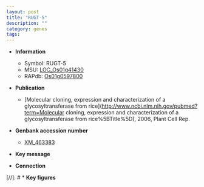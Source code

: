 ```yaml
---
layout: post
title: "RUGT-5"
description: ""
category: genes
tags: 
---
```


* **Information**  
    + Symbol: RUGT-5  
    + MSU: [LOC_Os01g41430](http://rice.plantbiology.msu.edu/cgi-bin/ORF_infopage.cgi?orf=LOC_Os01g41430)  
    + RAPdb: [Os01g0597800](http://rapdb.dna.affrc.go.jp/viewer/gbrowse_details/irgsp1?name=Os01g0597800)  

* **Publication**  
    + [Molecular cloning, expression and characterization of a glycosyltransferase from rice](http://www.ncbi.nlm.nih.gov/pubmed?term=Molecular cloning, expression and characterization of a glycosyltransferase from rice%5BTitle%5D), 2006, Plant Cell Rep.

* **Genbank accession number**  
    + [XM_463383](http://www.ncbi.nlm.nih.gov/nuccore/XM_463383)

* **Key message**  

* **Connection**  

[//]: # * **Key figures**  


